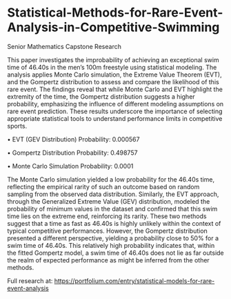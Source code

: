 # Statistical-Methods-for-Rare-Event-Analysis-in-Competitive-Swimming
Senior Mathematics Capstone Research 

This paper investigates the improbability of achieving an exceptional swim time of 46.40s in the men’s 100m freestyle using statistical modeling. The analysis applies Monte Carlo simulation, the Extreme Value Theorem (EVT), and the Gompertz distribution to assess and compare the likelihood of this rare event. The findings reveal that while Monte Carlo and EVT highlight the extremity of the time, the Gompertz distribution suggests a higher probability, emphasizing the influence of different modeling assumptions on rare event prediction. These results underscore the importance of selecting appropriate statistical tools to understand performance limits in competitive sports.

•	EVT (GEV Distribution) Probability: 0.000567

•	Gompertz Distribution Probability: 0.498757

•	Monte Carlo Simulation Probability: 0.0001

The Monte Carlo simulation yielded a low probability for the 46.40s time, reflecting the empirical rarity of such an outcome based on random sampling from the observed data distribution. Similarly, the EVT approach, through the Generalized Extreme Value (GEV) distribution, modeled the probability of minimum values in the dataset and confirmed that this swim time lies on the extreme end, reinforcing its rarity. These two methods suggest that a time as fast as 46.40s is highly unlikely within the context of typical competitive performances.
However, the Gompertz distribution presented a different perspective, yielding a probability close to 50% for a swim time of 46.40s. This relatively high probability indicates that, within the fitted Gompertz model, a swim time of 46.40s does not lie as far outside the realm of expected performance as might be inferred from the other methods.

Full research at: https://portfolium.com/entry/statistical-models-for-rare-event-analysis
